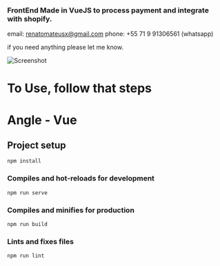 ### FrontEnd Made in VueJS to process payment and integrate with shopify.

email: renatomateusx@gmail.com phone: +55 71 9 91306561 (whatsapp)

if you need anything please let me know.

![Screenshot](AppThuor.gif)




# To Use, follow that steps

# Angle - Vue

## Project setup
```
npm install
```

### Compiles and hot-reloads for development
```
npm run serve
```

### Compiles and minifies for production
```
npm run build
```

### Lints and fixes files
```
npm run lint
```
